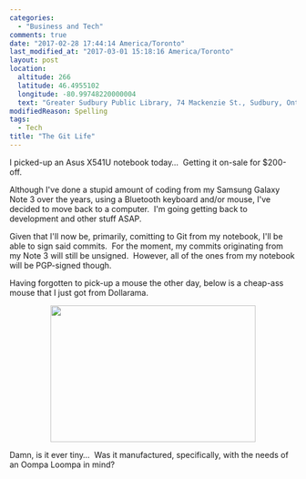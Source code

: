 ```yaml
---
categories:
  - "Business and Tech"
comments: true
date: "2017-02-28 17:44:14 America/Toronto"
last_modified_at: "2017-03-01 15:18:16 America/Toronto"
layout: post
location:
  altitude: 266
  latitude: 46.4955102
  longitude: -80.99748220000004
  text: "Greater Sudbury Public Library, 74 Mackenzie St., Sudbury, Ontario, P3C 4X8, Canada"
modifiedReason: Spelling
tags:
  - Tech
title: "The Git Life"
---
```


<p>
  I picked-up an Asus X541U notebook today&hellip;&nbsp; Getting it on-sale for $200-off.
</p>
<p>
  Although I've done a stupid amount of coding from my Samsung Galaxy Note 3 over the years, using a Bluetooth keyboard and/or mouse, I've decided to move back
  to a computer.&nbsp; I'm going getting back to development and other stuff ASAP.
</p>
<!-- excerptBreak -->
<p>
  Given that I'll now be, primarily, comitting to Git from my notebook, I'll be able to sign said commits.&nbsp; For the moment, my commits originating from my
  Note 3 will still be unsigned.&nbsp; However, all of the ones from my notebook will be PGP-signed though.
</p>
<p>
  Having forgotten to pick-up a mouse the other day, below is a cheap-ass mouse that I just got from Dollarama.
</p>
<p>
  <a href="{{ site.uri.assets }}/blog/2017/02/28/the-git-life/2017-03-01_09-44-00_03-02.jpeg" rel="me" target="_blank" title="">
    <img
      alt="" height="240" src="{{ site.uri.assets }}/blog/2017/02/28/the-git-life/2017-03-01_09-44-00_360x240.jpg"
      style="border: 0px; display: block; margin-left: auto; margin-right: auto;" width="360" />
  </a>
</p>
<p>
  Damn, is it ever tiny&hellip;&nbsp; Was it manufactured, specifically, with the needs of an Oompa Loompa in mind?
</p>
